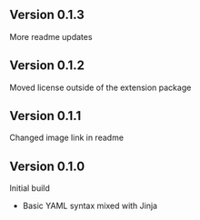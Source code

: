 ## Version 0.1.3
More readme updates

## Version 0.1.2
Moved license outside of the extension package

## Version 0.1.1
Changed image link in readme

## Version 0.1.0

Initial build
- Basic YAML syntax mixed with Jinja